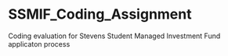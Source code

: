 # SSMIF_Coding_Assignment
Coding evaluation for Stevens Student Managed Investment Fund applicaton process
